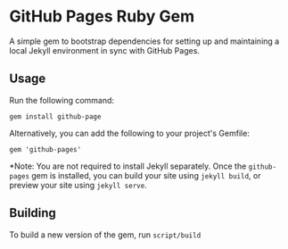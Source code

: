 # GitHub Pages Ruby Gem

A simple gem to bootstrap dependencies for setting up and maintaining a local Jekyll environment in sync with GitHub Pages.

## Usage

Run the following command:

`gem install github-page`

Alternatively, you can add the following to your project's Gemfile:

`gem 'github-pages'`

*Note: You are not required to install Jekyll separately. Once the `github-pages` gem is installed, you can build your site using `jekyll build`, or preview your site using `jekyll serve`.

## Building

To build a new version of the gem, run `script/build`

